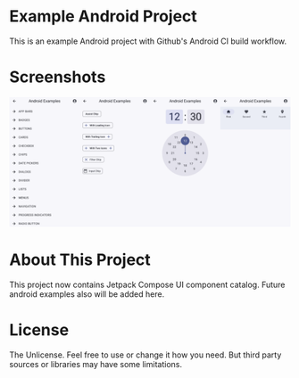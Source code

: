 # Example Android Project

This is an example Android project with Github's Android CI build workflow.

# Screenshots

![Screenshots](screenshots/screenshots.png)

# About This Project

This project now contains Jetpack Compose UI component catalog. Future android examples also will be
added here.

# License
The Unlicense. Feel free to use or change it how you need.
But third party sources or libraries may have some limitations.
